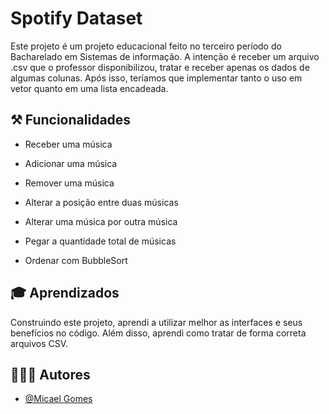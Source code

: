 # Spotify Dataset

Este projeto é um projeto educacional feito no terceiro período do Bacharelado em Sistemas de informação. A intenção é receber um arquivo .csv que o professor disponibilizou, tratar e receber apenas os dados de algumas colunas. Após isso, teríamos que implementar tanto o uso em vetor quanto em uma lista encadeada.


## ⚒️ Funcionalidades

- Receber uma música
- Adicionar uma música
- Remover uma música
- Alterar a posição entre duas músicas
- Alterar uma música por outra música
- Pegar a quantidade total de músicas

- Ordenar com BubbleSort


## 🎓 Aprendizados

Construindo este projeto, aprendi a utilizar melhor as interfaces e seus benefícios no código. Além disso, aprendi como tratar de forma correta arquivos CSV.


## 👨🏻‍💻 Autores

- [@Micael Gomes](https://www.github.com/micaelgomestavares)

